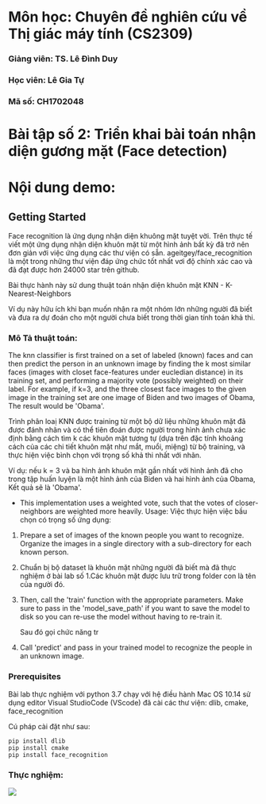 # Môn học: Chuyên đề nghiên cứu về Thị giác máy tính (CS2309)

### Giảng viên: TS. Lê Đình Duy

### Học viên: Lê Gia Tự

### Mã số: CH1702048
# Bài tập số 2: Triển khai bài toán nhận diện gương mặt (Face detection)
# Nội dung demo:



## Getting Started

Face recognition là ứng dụng nhận diện khuông mặt tuyệt vời. Trên thực tế viết một ứng dụng nhận diện khuôn mặt từ một hình ảnh bất kỳ đã trở nên đơn giản với việc ứng dụng các thư viện có sẵn.
ageitgey/face_recognition là một trong những thư viện đáp ứng chức tốt nhất vơi độ chính xác cao và đã đạt được hơn 24000 star trên github.

Bài thực hành này sử dung thuật toán nhận diện khuôn mặt KNN - K-Nearest-Neighbors 

Ví dụ này hữu ích khi bạn muốn nhận ra một nhóm lớn những người đã biết và đưa ra dự đoán cho một người chưa biết trong thời gian tính toán khả thi.

### Mô Tả thuật toán:
The knn classifier is first trained on a set of labeled (known) faces and can then predict the person
in an unknown image by finding the k most similar faces (images with closet face-features under eucledian distance)
in its training set, and performing a majority vote (possibly weighted) on their label.
For example, if k=3, and the three closest face images to the given image in the training set are one image of Biden
and two images of Obama, The result would be 'Obama'.

Trình phân loaị KNN được training từ một bộ dữ liệu những khuôn mặt đã được đánh nhãn và có thể tiên đoán được người trong hình ảnh chưa xác định bằng cách tìm k các khuôn mặt tương tự (dựa trên đặc tính khoảng cách của các chi tiết khuôn mặt như mắt, muổi, miệng) từ bộ training, và thực hiện việc bình chọn với trọng số khả thi nhất với nhãn.

Ví dụ: 
nếu k = 3 và ba hình ảnh khuôn mặt gần nhất với hình ảnh đã cho trong tập huấn luyện là một hình ảnh của Biden và hai hình ảnh của Obama, Kết quả sẽ là 'Obama'.

* This implementation uses a weighted vote, such that the votes of closer-neighbors are weighted more heavily.
Usage:
Việc thực hiện việc bầu chọn có trọng số 
ứng dụng:
1. Prepare a set of images of the known people you want to recognize. Organize the images in a single directory
   with a sub-directory for each known person.
1. Chuẩn bị bộ dataset là khuôn mặt những người đã biết mà đã thực nghiệm ở bài lab số 1.Các khuôn mặt được lưu trữ trong folder con là tên của người đó.
2. Then, call the 'train' function with the appropriate parameters. Make sure to pass in the 'model_save_path' if you
   want to save the model to disk so you can re-use the model without having to re-train it.
   
   Sau đó gọi chức năng tr
3. Call 'predict' and pass in your trained model to recognize the people in an unknown image.


### Prerequisites

Bài lab thực nghiệm với python 3.7 chạy với hệ điều hành Mac OS 10.14 sử dụng editor Visual StudioCode (VScode)
đã cài các thư viện: dlib, cmake, face_recognition

Cú pháp cài đặt như sau: 
```
pip install dlib
pip install cmake
pip install face_recognition
```
### Thực nghiệm: 
![](https://github.com/giatule/computer-vision/blob/master/readme_img/face_recognition.gif)
